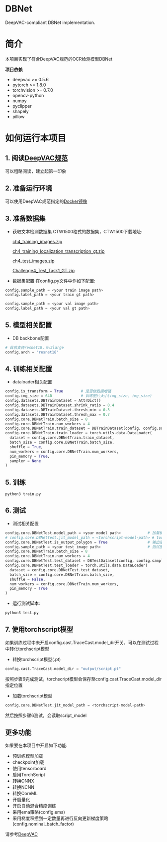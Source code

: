 # DBNet
DeepVAC-compliant DBNet implementation.

# 简介
本项目实现了符合DeepVAC规范的OCR检测模型DBNet

**项目依赖**

- deepvac >= 0.5.6
- pytorch >= 1.8.0
- torchvision >= 0.7.0
- opencv-python
- numpy
- pyclipper
- shapely
- pillow

# 如何运行本项目

## 1. 阅读[DeepVAC规范](https://github.com/DeepVAC/deepvac)
可以粗略阅读，建立起第一印象

## 2. 准备运行环境
可以使用DeepVAC规范指定的[Docker镜像](https://github.com/DeepVAC/deepvac#2-%E7%8E%AF%E5%A2%83%E5%87%86%E5%A4%87)

## 3. 准备数据集
- 获取文本检测数据集
  CTW1500格式的数据集，CTW1500下载地址:

  [ch4_training_images.zip](https://rrc.cvc.uab.es/downloads/ch4_training_images.zip)

  [ch4_training_localization_transcription_gt.zip](https://rrc.cvc.uab.es/downloads/ch4_training_localization_transcription_gt.zip)

  [ch4_test_images.zip](https://rrc.cvc.uab.es/downloads/ch4_test_images.zip)

  [Challenge4_Test_Task1_GT.zip](https://rrc.cvc.uab.es/downloads/Challenge4_Test_Task1_GT.zip)

- 数据集配置
  在config.py文件中作如下配置:

```python
config.sample_path = <your train image path>
config.label_path = <your train gt path>

config.sample_path = <your val image path>
config.label_path = <your val gt path>
```

## 5. 模型相关配置

- DB backbone配置

```python
# 目前支持resnet18，mv3large
config.arch = "resnet18"
```

## 4. 训练相关配置

- dataloader相关配置

```python
config.is_transform = True        # 是否做数据增强
config.img_size = 640             # 训练图片大小(img_size, img_size)
config.datasets.DBTrainDataset = AttrDict()
config.datasets.DBTrainDataset.shrink_ratio = 0.4
config.datasets.DBTrainDataset.thresh_min = 0.3
config.datasets.DBTrainDataset.thresh_max = 0.7
config.core.DBNetTrain.batch_size = 8
config.core.DBNetTrain.num_workers = 4
config.core.DBNetTrain.train_dataset = DBTrainDataset(config, config.sample_path, config.label_path, config.is_transform, config.img_size)
config.core.DBNetTrain.train_loader = torch.utils.data.DataLoader(
  dataset = config.core.DBNetTrain.train_dataset,
  batch_size = config.core.DBNetTrain.batch_size,
  shuffle = True,
  num_workers = config.core.DBNetTrain.num_workers,
  pin_memory = True,
  sampler = None
)
```

## 5. 训练

```
python3 train.py
```

## 6. 测试

- 测试相关配置

```python
config.core.DBNetTest.model_path = <your model path>            # 加载模型路径
# config.core.DBNetTest.jit_model_path = <torchscript-model-path> # torchscript model path
config.core.DBNetTest.is_output_polygon = True                  # 输出是否为多边形模型
config.sample_path = <your test image path>                     # 测试图片路径
config.core.DBNetTrain.batch_size = 8
config.core.DBNetTrain.num_workers = 4
config.core.DBNetTest.test_dataset = DBTestDataset(config, config.sample_path, long_size = 1280)
config.core.DBNetTest.test_loader = torch.utils.data.DataLoader(
  dataset = config.core.DBNetTest.test_dataset,
  batch_size = config.core.DBNetTrain.batch_size,
  shuffle = False,
  num_workers = config.core.DBNetTrain.num_workers,
  pin_memory = True
)
```

- 运行测试脚本:

```bash
python3 test.py
```

## 7. 使用torchscript模型

  如果训练过程中未开启config.cast.TraceCast.model_dir开关，可以在测试过程中转化torchscript模型

  - 转换torchscript模型(.pt)

  ```python
  config.cast.TraceCast.model_dir = "output/script.pt"
  ```

  按照步骤6完成测试，torchscript模型会保存至config.cast.TraceCast.model_dir指定位置

  - 加载torchscript模型

  ```python
  config.core.DBNetTest.jit_model_path = <torchscript-model-path>
  ```
  然后按照步骤6测试，会读取script_model

## 更多功能

  如果要在本项目中开启如下功能:

  - 预训练模型加载
  - checkpoint加载
  - 使用tensorboard
  - 启用TorchScript
  - 转换ONNX
  - 转换NCNN
  - 转换CoreML
  - 开启量化
  - 开启自动混合精度训练
  - 采用ema策略(config.ema)
  - 采用梯度积攒到一定数量再进行反向更新梯度策略(config.nominal_batch_factor)

  请参考[DeepVAC](https://github.com/DeepVAC/deepvac)
